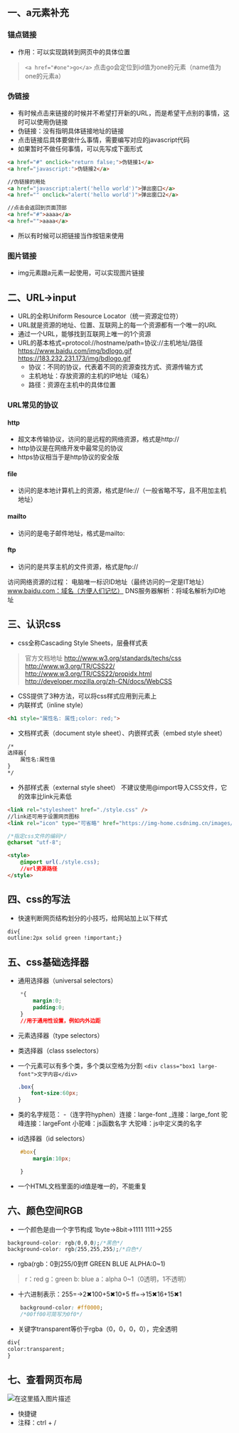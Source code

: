 ﻿## 一、a元素补充
### 锚点链接
+ 作用：可以实现跳转到网页中的具体位置
> `<a href="#one">go</a>`
> 点击go会定位到id值为one的元素（name值为one的元素a）

### 伪链接
+ 有时候点击来链接的时候并不希望打开新的URL，而是希望干点别的事情，这时可以使用伪链接
+ 伪链接：没有指明具体链接地址的链接
+ 点击链接后具体要做什么事情，需要编写对应的javascript代码
+ 如果暂时不做任何事情，可以先写成下面形式
```html
<a href="#" onclick="return false;">伪链接1</a>
<a href="javascript:">伪链接2</a>

//伪链接的用处  
<a href="javascript:alert('hello world')">弹出窗口</a>
<a href="" onclick="alert('hello world')">弹出窗口2</a>

//点击会返回到页面顶部
<a href="#">aaaa</a>
<a href="">aaaa</a>
```
+ 所以有时候可以把链接当作按钮来使用

### 图片链接
+ img元素跟a元素一起使用，可以实现图片链接

## 二、URL->input
+ URL的全称Uniform Resource Locator（统一资源定位符）
+ URL就是资源的地址、位置、互联网上的每一个资源都有一个唯一的URL
+ 通过一个URL，能够找到互联网上唯一的1个资源
+ URL的基本格式=protocol://hostname/path=协议://主机地址/路径
https://www.baidu.com/img/bdlogo.gif
https://183.232.231.173/img/bdlogo.gif
  + 协议：不同的协议，代表着不同的资源查找方式、资源传输方式
  + 主机地址：存放资源的主机的IP地址（域名）
  + 路径：资源在主机中的具体位置

### URL常见的协议
#### http
 + 超文本传输协议，访问的是远程的网络资源，格式是http://
 + http协议是在网络开发中最常见的协议
 + https协议相当于是http协议的安全版

#### file
 + 访问的是本地计算机上的资源，格式是file://（一般省略不写，且不用加主机地址）

#### mailto
 + 访问的是电子邮件地址，格式是mailto:

#### ftp
 + 访问的是共享主机的文件资源，格式是ftp://

访问网络资源的过程：
电脑唯一标识ID地址（最终访问的一定是IT地址）
www.baidu.com：域名（方便人们记忆）
DNS服务器解析：将域名解析为ID地址

## 三、认识css
+ css全称Cascading Style Sheets，层叠样式表
> 官方文档地址
> <http://www.w3.org/standards/techs/css>
> <http://www.w3.org/TR/CSS22/>
> <http://www.w3.org/TR/CSS22/propidx.html>
> <http://developer.mozilla.org/zh-CN/docs/WebCSS>

+ CSS提供了3种方法，可以将css样式应用到元素上
+ 内联样式（inline style）
```html
<h1 style="属性名: 属性;color: red;">
```
+ 文档样式表（document style sheet）、内嵌样式表（embed style sheet）
```html
/*
选择器{
	属性名:属性值
}
*/
```
+ 外部样式表（external style sheet）
不建议使用@import导入CSS文件，它的效率比link元素低
```html
<link rel="stylesheet" href="./style.css" />
//link还可用于设置网页图标
<link rel="icon" type="可省略" href="https://img-home.csdnimg.cn/images/20201124032511.png">
```

```css
/*指定css文件的编码*/
@charset "utf-8";
```

```html
<style>
	@import url(./style.css);
	//url资源路径
</style>
```

## 四、css的写法
+ 快速判断网页结构划分的小技巧，给网站加上以下样式
```html
div{
outline:2px solid green !important;}
```

## 五、css基础选择器
+ 通用选择器（universal selectors）
```css
	*{
		margin:0;
		padding:0;
	}
	//用于通用性设置，例如内外边距
```

+ 元素选择器（type selectors）

+ 类选择器（class sselectors）
 + 一个元素可以有多个类，多个类以空格为分割
`<div class="box1 large-font">文字内容</div>`
	```css
	.box{
		font-size:60px;
	}
	```
 + 类的名字规范：
-（连字符hyphen）连接：large-font
_连接：large_font
驼峰连接：largeFont
小驼峰：js函数名字
大驼峰：js中定义类的名字
+ id选择器（id selectors）
```css
	#box{
		margin:10px;

	}
```
 + 一个HTML文档里面的id值是唯一的，不能重复



## 六、颜色空间RGB
+ 一个颜色是由一个字节构成
1byte->8bit->1111 1111->255
```css
background-color: rgb(0,0,0);/*黑色*/
background-color: rgb(255,255,255);/*白色*/
```
+ rgba(rgb：0到255/0到ff   GREEN BLUE ALPHA:0~1)
>r：red
>g：green
>b: blue
>a：alpha 0~1（0透明，1不透明）

+ 十六进制表示：255=->2✖100+5✖10+5     ff=->15✖16+15✖1
```css
	background-color: #ff0000;
	/*00ff00可简写为0f0*/
```
+ 关键字transparent等价于rgba（0，0，0，0），完全透明
```html
div{
color:transparent;
}
```

## 七、查看网页布局
![在这里插入图片描述](https://img-blog.csdnimg.cn/3ec43b25ba9445a2911584a061654aaf.png?x-oss-process=image/watermark,type_d3F5LXplbmhlaQ,shadow_50,text_Q1NETiBA5be05ouJ5be05ouJ5ZCM5a2m,size_20,color_FFFFFF,t_70,g_se,x_16#pic_center)


+ 快捷键
+ 注释：ctrl + /
